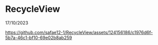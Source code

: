 # RecycleView
 17/10/2023


https://github.com/safae12-1/RecycleView/assets/124156186/c1976d6f-5b7a-46c1-bf10-69e02b8ab259

